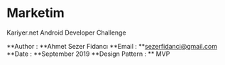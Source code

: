 # Marketim
Kariyer.net Android Developer Challenge

**Author : **Ahmet Sezer Fidancı
**Email : **sezerfidanci@gmail.com
**Date : **September 2019
**Design Pattern : ** MVP
